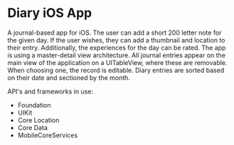 # Diary iOS App

A journal-based app for iOS. The user can add a short 200 letter note for the given day. If the user wishes, they can add a thumbnail and location to their entry. Additionally, the experiences for the day can be rated. The app is using a master-detail view architecture. All journal entries appear on the main view of the application on a UITableView, where these are removable. When choosing one, the record is editable. Diary entries are sorted based on their date and sectioned by the month.

API's and frameworks in use:

* Foundation
* UIKit
* Core Location
* Core Data
* MobileCoreServices
